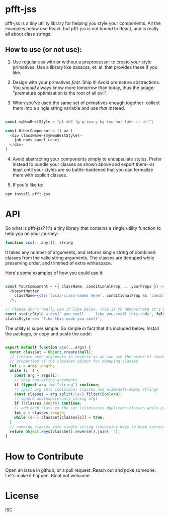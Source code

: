 # pfft-jss

pfft-jss is a tiny utility library for helping you style your components. All the examples below use React, but pfft-jss is not bound to React, and is really all about class strings.

## How to use (or not use):

  1. Use regular css with or without a preprocessor to create *your* style primatives. Use a library like basscss, et. al. that provides these if you like.

  2. Design with your primatives *first*. Ship it! Avoid premature abstractions.
    You *should* always know more tomorrow than today, thus the adage: "premature optimization is the root of all evil".

  3. When you've used the same set of primatives enough together: collect them into a single string variable and use *that* instead.

  ```javascript

  const myNewBestStyle = "p1 mb2 fg-primary bg-too-hot-take-it-off";

  const OtherComponent = () => (
    <div className={myNewBestStyle}>
      {oh_noes_camel_case}
    </div>
  )

  ```

  4. Avoid abstracting your components simply to encapsulate styles. Prefer instead to bundle your classes as shown above and export them--at least until your styles are so battle-hardened that you can formailze them with explicit classes.

  5. If you'd like to:
  
  ```javascript
  npm install pfft-jss
  ```

# API

So what is pfft-jss?
It's a tiny library that contains a single utility function to help you on your journey:

```javascript
function css(...any[]): string
```

It takes any number of arguments, and returns single string of combined classes from the valid string arguments. The classes are deduped while preserving order, and trimmed of extra whitespace.

Here's some examples of how you could use it:

```javascript

const YourComponent = ({ className, conditionalProp, ...yourProps }) =>
  <DoesntMatter
    className={css('local-class-names here', conditionalProp && 'conditionalStyle', className)}
  />;

// Please don't really use it like below. This is to demonstrate it's behavior.
const staticStyle = css(' you-smell     like you-smell this-code', false, "      ", { foo: "bar" }, null, 'you-smell');
staticStyle === 'like this-code you-smell';

```

The utility is super simple. So simple in fact that it's included below. Install the package, or copy and paste the code:

```javascript

export default function css(...args) {
  const classSet = Object.create(null);
  // iterate over arguments in reverse so we can use the order of insertion preservation
  // properties of the classSet object for deduping classes
  let i = args.length;
  while (i--) {
    const arg = args[i];
    // skip non-string arguments
    if (typeof arg !== "string") continue;
    // split arg into individual classes and eliminate empty strings
    const classes = arg.split(/\s/).filter(Boolean);
    // ignore whitespace-only string args
    if (!classes.length) continue;
    // add each class to the set (eliminates duplicate classes while preserving order)
    let c = classes.length;
    while (c--) classSet[classes[c]] = true;
  }
  // combine classes into single string (reversing keys to keep correct order of application of unique classes)
  return Object.keys(classSet).reverse().join(' ');
}

```

# How to Contribute

Open an issue in github, or a pull request. Reach out and poke someone. Let's make it happen. Bloat not welcome.

# License

ISC